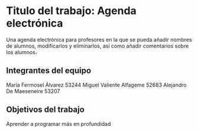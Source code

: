 # Titulo del trabajo: Agenda electrónica

Una agenda electrónica para profesores en la que se pueda añadir nombres de alumnos, modificarlos y eliminarlos, así como añadir comentarios sobre los alumnos.

## Integrantes del equipo

María Fermosel Álvarez 53244
Miguel Valiente Alfageme 52683
Alejandro De Maeseneire 53207

## Objetivos del trabajo

Aprender a programar más en profundidad
